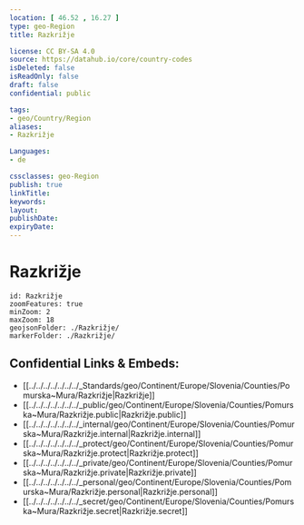 ```yaml
---
location: [ 46.52 , 16.27 ] 
type: geo-Region
title: Razkrižje

license: CC BY-SA 4.0
source: https://datahub.io/core/country-codes
isDeleted: false
isReadOnly: false
draft: false
confidential: public

tags:
- geo/Country/Region
aliases:
- Razkrižje

Languages:
- de

cssclasses: geo-Region
publish: true
linkTitle: 
keywords: 
layout: 
publishDate: 
expiryDate: 
---
```


# Razkrižje

```leaflet
id: Razkrižje
zoomFeatures: true 
minZoom: 2 
maxZoom: 18
geojsonFolder: ./Razkrižje/
markerFolder: ./Razkrižje/
```


## Confidential Links & Embeds: 
- [[../../../../../../../_Standards/geo/Continent/Europe/Slovenia/Counties/Pomurska~Mura/Razkrižje|Razkrižje]] 
- [[../../../../../../../_public/geo/Continent/Europe/Slovenia/Counties/Pomurska~Mura/Razkrižje.public|Razkrižje.public]] 
- [[../../../../../../../_internal/geo/Continent/Europe/Slovenia/Counties/Pomurska~Mura/Razkrižje.internal|Razkrižje.internal]] 
- [[../../../../../../../_protect/geo/Continent/Europe/Slovenia/Counties/Pomurska~Mura/Razkrižje.protect|Razkrižje.protect]] 
- [[../../../../../../../_private/geo/Continent/Europe/Slovenia/Counties/Pomurska~Mura/Razkrižje.private|Razkrižje.private]] 
- [[../../../../../../../_personal/geo/Continent/Europe/Slovenia/Counties/Pomurska~Mura/Razkrižje.personal|Razkrižje.personal]] 
- [[../../../../../../../_secret/geo/Continent/Europe/Slovenia/Counties/Pomurska~Mura/Razkrižje.secret|Razkrižje.secret]] 

